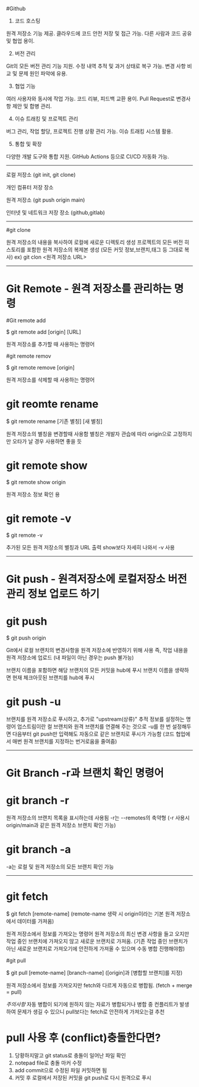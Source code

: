 #Github

1. 코드 호스팅

원격 저장소 기능 제공.
클라우드에 코드 안전 저장 및 접근 가능.
다른 사람과 코드 공유 및 협업 용이.

2. 버전 관리

Git의 모든 버전 관리 기능 지원.
수정 내역 추적 및 과거 상태로 복구 가능.
변경 사항 비교 및 문제 원인 파악에 유용.

3. 협업 기능

여러 사용자와 동시에 작업 가능.
코드 리뷰, 피드백 교환 용이.
Pull Request로 변경사항 제안 및 합병 관리.

4. 이슈 트래킹 및 프로젝트 관리

버그 관리, 작업 할당, 프로젝트 진행 상황 관리 가능.
이슈 트래킹 시스템 활용.

5. 통합 및 확장

다양한 개발 도구와 통합 지원.
GitHub Actions 등으로 CI/CD 자동화 가능.


_________________________________________________________________________________________________________________________


로컬 저장소 (git init, git clone)

개인 컴퓨터 저장 장소




원격 저장소 (git push origin main)

인터넷 및 네트워크 저장 장소 (github,gitlab)

_________________________________________________________________________________________________________________________

#git clone

원격 저장소의 내용을 복사하여 로컬에 새로운 디렉토리 생성
프로젝트의 모든 버전 히스토리를 포함한 원격 저장소의 복제본 생성
(모든 커밋 정보,브랜치,태그 등 그대로 복사)
ex) git clon <원격 저장소 URL>

_________________________________________________________________________________________________________________________


# Git Remote - 원격 저장소를 관리하는 명령



#Git remote add

$ git remote add [origin] [URL]

원격 저장소를 추가할 때 사용하는 명령어



#git remote remov

$ git remote remove [origin]

원격 저장소를 삭제할 때 사용하는 명령어


# git reomte rename

$ git remote rename [기존 별칭] [새 별칭]

원격 저장소의 별칭을 변경할때 사용함
별칭은 개발자 관습에 따라 origin으로 고정하지만 오타가 날 경우 사용하면 좋을 듯


# git remote show

$ git remote show origin

원격 저장소 정보 확인 용

# git remote -v

$ git remote -v

추가된 모든 원격 저장소의 별칭과 URL 출력 
show보다 자세히 나와서 -v 사용

_________________________________________________________________________________________________________________________

# Git push - 원격저장소에 로컬저장소 버전관리 정보 업로드 하기 


# git push

$ git push origin <branch>

 Git에서 로컬 브랜치의 변경사항을 원격 저장소에 반영하기 위해 사용
즉, 작업 내용을 원격 저장소에 업로드 (내 파일이 아닌 경우는 push 불가능)

브랜치 이름을 포함하면 해당 브랜치의 모든 커밋을 hub에 푸시
브랜치 이름을 생략하면 현재 체크아웃된 브랜치를 hub에 푸시



# git push -u

브랜치를 원격 저장소로 푸시하고, 추가로 "upstream(상류)" 추적 정보를 설정하는 명령어
업스트림이란 컬 브랜치와 원격 브랜치를 연결해 주는 것으로 -u를 한 번 설정해두면 
다음부터 git push만 입력해도 자동으로 같은 브랜치로 푸시가 가능함
(코드 협업에서 매번 원격 브랜치를 지정하는 번거로움을 줄여줌)


_________________________________________________________________________________________________________________________


# Git Branch -r과 브랜치 확인 명령어


# git branch -r

원격 저장소의 브랜치 목록을 표시하는데 사용됨
-r는 --remotes의 축약형
(-r 사용시 origin/main과 같은 원격 저장소 브랜치 확인 가능)


# git branch -a

-a는 로컬 및 원격 저장소의 모든 브랜치 확인 가능


_________________________________________________________________________________________________________________________


# git fetch

$ git fetch [remote-name]
(remote-name 생략 시 origin이라는 기본 원격 저장소에서 데이터를 가져옴)

원격 저장소에서 정보를 가져오는 명령어
원격 저장소의 최신 변경 사항을 들고 오지만 작업 중인 브랜치에 가져오지 않고
새로운 브랜치로 가져옴.
(기존 작업 중인 브랜치가 아닌 새로운 브랜치로 가져오기에 안전하게 가져올 수 있으며 수동 병합 진행해야함)


#git pull

$ git pull [remote-name] [branch-name]
([origin]과 [병합할 브랜치]를 지정)

원격 저장소에서 정보를 가져오지만 fetch와 다르게 자동으로 병합됨.
(fetch + merge = pull)

*주의사항* 자동 병합이 되기에 원하지 않는 자료가 병합되거나 병합 중 컨플리트가 발생하여
문제가 생길 수 있으니 pull보다는 fetch로 안전하게 가져오는걸 추천


# pull 사용 후 (conflict)충돌한다면?

1. 당황하지말고 git status로 충돌이 일어난 파일 확인
2. notepad file로 충돌 마커 수정
3. add commit으로 수정된 파일 커밋하면 됨
4. 커밋 후 로컬에서 저장된 커밋을 git push로 다시 원격으로 푸시














